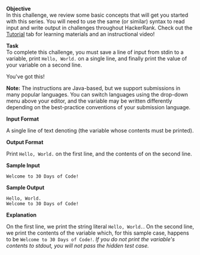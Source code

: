 **Objective**  
In this challenge, we review some basic concepts that will get you started with this series. You will need to use the same (or similar) syntax to read input and write output in challenges throughout HackerRank. Check out the  [Tutorial](https://www.hackerrank.com/challenges/30-hello-world/tutorial)  tab for learning materials and an instructional video!

**Task**  
To complete this challenge, you must save a line of input from stdin to a variable, print  `Hello, World.`  on a single line, and finally print the value of your variable on a second line.

You've got this!

**Note:**  The instructions are Java-based, but we support submissions in many popular languages. You can switch languages using the drop-down menu above your editor, and the  variable may be written differently depending on the best-practice conventions of your submission language.

**Input Format**

A single line of text denoting  (the variable whose contents must be printed).

**Output Format**

Print  `Hello, World.`  on the first line, and the contents of  on the second line.

**Sample Input**

```
Welcome to 30 Days of Code!

```

**Sample Output**

```
Hello, World. 
Welcome to 30 Days of Code!

```

**Explanation**

On the first line, we print the string literal  `Hello, World.`. On the second line, we print the contents of the  variable which, for this sample case, happens to be  `Welcome to 30 Days of Code!`.  _If you do not print the variable's contents to stdout, you will not pass the hidden test case._